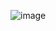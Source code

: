 ![image](https://github.com/mohamedfahem/APS_BI/assets/74460411/6e6860c9-640f-4eba-b5ce-9fe15491c50b)
